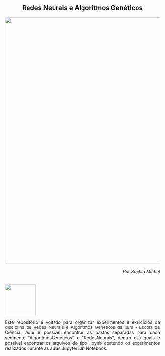 <h2 align="center"> Redes Neurais e Algoritmos Genéticos </h2>
<p align="center"> <img src="https://pollux.com.br/wp-content/uploads/2019/02/redes-neurais-2.jpg" width="800" hight="800"></p>

<h6 align="right">Por Sophia Michel</h6>

<img src="https://user-images.githubusercontent.com/107013536/225460843-633e8f40-683f-4d8f-a420-c627d1d0a459.png" width="100" hight="100">

<p align="justify">
Este repositório é voltado para organizar experimentos e exercícios da disciplina de Redes Neurais e Algoritmos Genéticos da Ilum - Escola de Ciência. Aqui é possível encontrar as pastas separadas para cada segmento "AlgoritmosGeneticos" e "RedesNeurais", dentro das quais é possível encontrar os arquivos do tipo .ipynb contendo os experimentos realizados durante as aulas JupyterLab Notebook.
</p>
